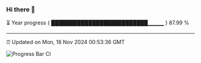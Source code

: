 ### Hi there 👋

⏳ Year progress { ██████████████████████████▁▁▁▁ } 87.99 %

---

⏰ Updated on Mon, 18 Nov 2024 00:53:36 GMT

![Progress Bar CI](https://github.com/Shyam-Makwana/GitHub-Actions-Demo/workflows/Progress%20Bar%20CI/badge.svg)
